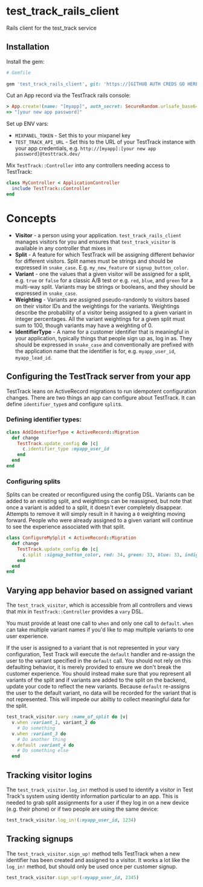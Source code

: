 # test_track_rails_client
Rails client for the test_track service

## Installation

Install the gem:

```ruby
# Gemfile
  
gem 'test_track_rails_client', git: 'https://[GITHUB AUTH CREDS GO HERE]@github.com/Betterment/test_track_rails_client'
```

Cut an App record via the TestTrack rails console:

```ruby
> App.create!(name: "[myapp]", auth_secret: SecureRandom.urlsafe_base64(32)).auth_secret
=> "[your new app password]"
```

Set up ENV vars:

* `MIXPANEL_TOKEN` - Set this to your mixpanel key
* `TEST_TRACK_API_URL` - Set this to the URL of your TestTrack instance with your app credentials, e.g. `http://[myapp]:[your new app password]@testtrack.dev/`

Mix `TestTrack::Controller` into any controllers needing access to TestTrack:

```ruby
class MyController < ApplicationController
  include TestTrack::Controller
end
```

# Concepts

* **Visitor** - a person using your application.  `test_track_rails_client` manages visitors for you and ensures that `test_track_visitor` is available in any controller that mixes in 
* **Split** - A feature for which TestTrack will be assigning different behavior for different visitors.  Split names must be strings and should be expressed in `snake_case`. E.g. `my_new_feature` or `signup_button_color`.
* **Variant** - one the values that a given visitor will be assigned for a split, e.g. `true` or `false` for a classic A/B test or e.g. `red`, `blue`, and `green` for a multi-way split.  Variants may be strings or booleans, and they should be expressed in `snake_case`.
* **Weighting** - Variants are assigned pseudo-randomly to visitors based on their visitor IDs and the weightings for the variants.  Weightings describe the probability of a visitor being assigned to a given variant in integer percentages.  All the variant weightings for a given split must sum to 100, though variants may have a weighting of 0.
* **IdentifierType** - A name for a customer identifier that is meaningful in your application, typically things that people sign up as, log in as.  They should be expressed in `snake_case` and conventionally are prefixed with the application name that the identifier is for, e.g. `myapp_user_id`, `myapp_lead_id`.

## Configuring the TestTrack server from your app

TestTrack leans on ActiveRecord migrations to run idempotent configuration changes.  There are two things an app can configure about TestTrack.  It can define `identifier_type`s and configure `split`s.

### Defining identifier types:

```ruby
class AddIdentifierType < ActiveRecord::Migration
  def change
    TestTrack.update_config do |c|
      c.identifier_type :myapp_user_id
    end
  end
end
```

### Configuring splits

Splits can be created or reconfigured using the config DSL.  Variants can be added to an existing split, and weightings can be reassigned, but note that once a variant is added to a split, it doesn't ever completely disappear.  Attempts to remove it will simply result in it having a `0` weighting moving forward.  People who were already assigned to a given variant will continue to see the experience associated with that split.

```ruby
class ConfigureMySplit < ActiveRecord::Migration
  def change
    TestTrack.update_config do |c|
      c.split :signup_button_color, red: 34, green: 33, blue: 33, indigo: 0
    end
  end
end
```

## Varying app behavior based on assigned variant

The `test_track_visitor`, which is accessible from all controllers and views that mix in `TestTrack::Controller` provides a `vary` DSL.

You must provide at least one call to `when` and only one call to `default`. `when` can take multiple variant names if you'd like to map multiple variants to one user experience.
  
If the user is assigned to a variant that is not represented in your vary configuration, Test Track will execute the `default` handler and re-assign the user to the variant specified in the `default` call. You should not rely on this defaulting behavior, it is merely provided to ensure we don't break the customer experience. You should instead make sure that you represent all variants of the split and if variants are added to the split on the backend, update your code to reflect the new variants. Because `default` re-assigns the user to the default variant, no data will be recorded for the variant that is not represented. This will impede our abiltiy to collect meaningful data for the split.

```ruby
test_track_visitor.vary :name_of_split do |v|
  v.when :variant_1, variant_2 do
    # Do something
  v.when :variant_3 do
    # Do another thing
  v.default :variant_4 do
    # Do something else
  end
```

## Tracking visitor logins

The `test_track_visitor.log_in!` method is used to identify a visitor in Test Track's system using identity information particular to an app. This is needed to grab split assignments for a user if they log in on a new device (e.g. their phone) or if two people are using the same device:

```ruby
test_track_visitor.log_in!(:myapp_user_id, 1234)
```

## Tracking signups

The `test_track_visitor.sign_up!` method tells TestTrack when a new identifier has been created and assigned to a visitor.  It works a lot like the `log_in!` method, but should only be used once per customer signup.

```ruby
test_track_visitor.sign_up!(:myapp_user_id, 2345)

